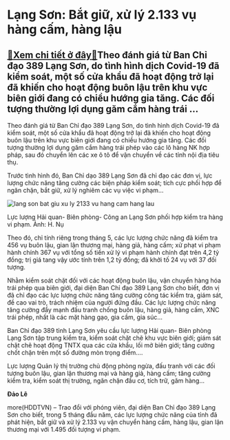 Lạng Sơn: Bắt giữ, xử lý 2.133 vụ hàng cấm, hàng lậu
====================================================

[:gift:Xem chi tiết ở đây:gift:](https://hddtvn.com/lang-son-bat-giu-xu-ly-2-133-vu-hang-cam-hang-lau/)Theo đánh giá từ Ban Chỉ đạo 389 Lạng Sơn, do tình hình dịch Covid-19 đã kiểm soát, một số cửa khẩu đã hoạt động trở lại đã khiến cho hoạt động buôn lậu trên khu vực biên giới đang có chiều hướng gia tăng. Các đối tượng thường lợi dụng găm cắm hàng trái …
---------------------------------------------------------------------------------------------------------------------------------------------------------------------------------------------------------------------------------------------------------------


Theo đánh giá từ Ban Chỉ đạo 389 Lạng Sơn, do tình hình dịch Covid-19 đã kiểm soát, một số cửa khẩu đã hoạt động trở lại đã khiến cho hoạt động buôn lậu trên khu vực biên giới đang có chiều hướng gia tăng. Các đối tượng thường lợi dụng găm cắm hàng trái phép vào các lô hàng NK hợp pháp, sau đó chuyển lên các xe ô tô để vận chuyển về các tỉnh nội địa tiêu thụ.


Trước tình hình đó, Ban Chỉ dạo 389 Lạng Sơn đã chỉ đạo các đơn vị, lực lượng chức năng tăng cường các biện pháp kiểm soát; tích cực phối hợp để ngăn chặn, bắt giữ, xử lý nghiêm các vụ việc vi phạm…





![lang son bat giu xu ly 2133 vu hang cam hang lau](https://haiquanonline.com.vn/stores/news_dataimages/nubt/062020/11/10/in_article/3408_IMG_7918.jpg?rt=20200611140650 "Lạng Sơn: Bắt giữ, xử lý 2.133 vụ hàng cấm, hàng lậu")


Lực lượng Hải quan- Biên phòng- Công an Lạng Sơn phối hợp kiểm tra hàng vi phạm. Ảnh: H. Nụ



Theo đó, chỉ tính riêng trong tháng 5, các lực lượng chức năng đã kiểm tra 456 vụ buôn lậu, gian lận thương mại, hàng giả, hàng cấm; xử phạt vi phạm hành chính 367 vụ với tổng số tiền xử lý vi phạm hành chính đạt trên 4,2 tỷ đồng; trị giá tang vậy ước tính trên 1,2 tỷ đồng; đã khởi tố 24 vụ với 37 đối tượng.


Nhằm kiểm soát chặt đối với các hoạt động buôn lậu, vận chuyển hàng hóa trái phép qua biên giới, đại diện Ban Chỉ đạo 389 Lạng Sơn cho biết, đơn vị đã chỉ đạo các lực lượng chức năng tăng cường công tác kiểm tra, giám sát, đề cao vai trò, trách nhiệm của người đứng đầu. Các lực lượng chức năng tăng cường đẩy mạnh đấu tranh chống buôn lậu, hàng giả, hàng cấm, XNC trái phép, nhất là các mặt hàng gạo, gia cầm, gia súc…


Ban Chỉ đạo 389 tỉnh Lạng Sơn yêu cầu lực lượng Hải quan- Biên phòng Lạng Sơn tập trung kiểm tra, kiểm soát chặt chẽ khu vực biên giới; giám sát chặt chẽ hoạt động TNTX qua các cửa khẩu, lối mở biên giới; tăng cường chốt chặn trên một số đường mòn trọng điểm….


Lực lượng Quản lý thị trường chủ động phòng ngừa, đấu tranh với các đối tượng buôn lậu, gian lận thương mại và hàng giả, hàng cấm; tăng cường kiểm tra, kiểm soát thị trường, ngăn chặn đầu cơ, tích trữ, găm hàng…




**Đảo Lê**



more(HDDTVN) – Trao đổi với phóng viên, đại diện Ban Chỉ đạo 389 Lạng Sơn cho biết, trong 5 tháng đầu năm, các lực lượng chức năng của tỉnh đã phát hiện, bắt giữ và xử lý 2.133 vụ vận chuyển hàng cấm, hàng lậu, gian lận thương mại với 1.495 đối tượng vi phạm.

